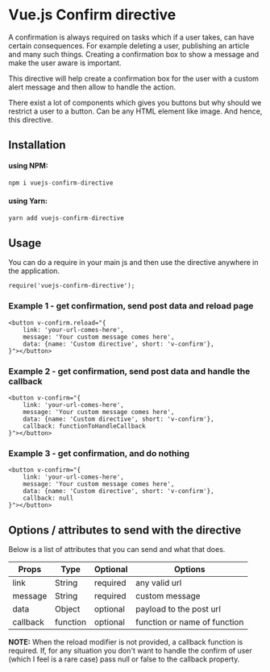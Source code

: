 # Vue.js Confirm directive

A confirmation is always required on tasks which if a user takes, can have certain consequences. For example deleting a user, publishing an article and many such things. Creating a confirmation box to show a message and make the user aware is important.

This directive will help create a confirmation box for the user with a custom alert message and then allow to handle the action.

There exist a lot of components which gives you buttons but why should we restrict a user to a button. Can be any HTML element like image. And hence, this directive.

## Installation
#### using NPM:
```js
npm i vuejs-confirm-directive
```

#### using Yarn:
```js
yarn add vuejs-confirm-directive
```

## Usage
You can do a require in your main js and then use the directive anywhere in the
application.

```
require('vuejs-confirm-directive');
```

### Example 1 - get confirmation, send post data and reload page
```
<button v-confirm.reload="{
    link: 'your-url-comes-here',
    message: 'Your custom message comes here',
    data: {name: 'Custom directive', short: 'v-confirm'},
}"></button>
```

### Example 2 - get confirmation, send post data and handle the callback
```
<button v-confirm="{
    link: 'your-url-comes-here',
    message: 'Your custom message comes here',
    data: {name: 'Custom directive', short: 'v-confirm'},
    callback: functionToHandleCallback
}"></button>
```

### Example 3 - get confirmation, and do nothing
```
<button v-confirm="{
    link: 'your-url-comes-here',
    message: 'Your custom message comes here',
    data: {name: 'Custom directive', short: 'v-confirm'},
    callback: null
}"></button>
```

## Options / attributes to send with the directive
Below is a list of attributes that you can send and what that does.

| Props | Type | Optional | Options |
| ----- | ---- | -------- | ------- |
| link | String | required | any valid url
| message | String | required | custom message
| data | Object | optional | payload to the post url
| callback | function | optional | function or name of function

**NOTE:** When the reload modifier is not provided, a callback function is
required. If, for any situation you don't want to handle the confirm of user
(which I feel is a rare case) pass null or false to the callback property.
